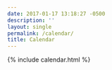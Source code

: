 ```yaml
---
date: 2017-01-17 13:18:27 -0500
description: ''
layout: single
permalink: /calendar/
title: Calendar
---
```


{% include calendar.html %}
